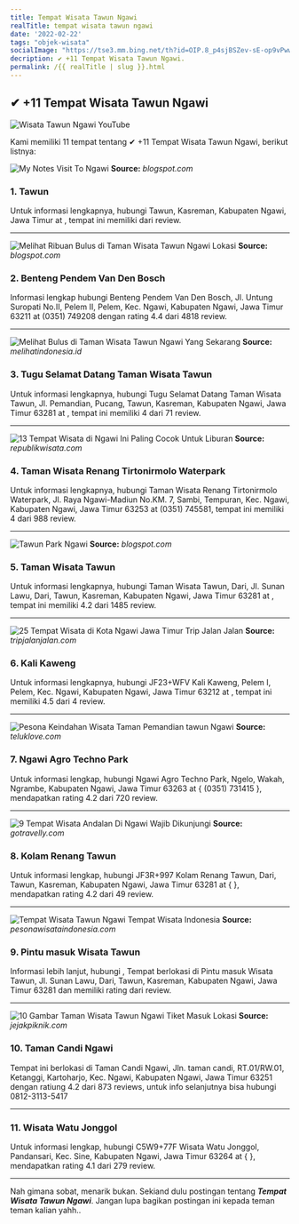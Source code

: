 ```yaml
---
title: Tempat Wisata Tawun Ngawi
realTitle: tempat wisata tawun ngawi
date: '2022-02-22'
tags: "objek-wisata"
socialImage: "https://tse3.mm.bing.net/th?id=OIP.8_p4sjBSZev-sE-op9vPwwHaEK&amp;pid=15.1"
decription: ✔ +11 Tempat Wisata Tawun Ngawi.
permalink: /{{ realTitle | slug }}.html
---
```


## ✔ +11 Tempat Wisata Tawun Ngawi

![Wisata Tawun Ngawi  YouTube](https://i.ytimg.com/vi/LY7XOico89A/maxresdefault.jpg)



Kami memiliki 11 tempat tentang ✔ +11 Tempat Wisata Tawun Ngawi, berikut listnya:



![My Notes Visit To Ngawi](https://tse4.mm.bing.net/th?id=OIP.xrVqYT1k_M7vUJT8VRqONgAAAA&amp;pid=15.1)
**Source:** _blogspot.com_


### 1. Tawun



Untuk informasi lengkapnya, hubungi Tawun, Kasreman, Kabupaten Ngawi, Jawa Timur at , tempat ini memiliki  dari  review.

---


![Melihat Ribuan Bulus di Taman Wisata Tawun Ngawi Lokasi ](https://tse1.mm.bing.net/th?id=OIP.5_3btz-As-rd7Unwe4ut3gHaFj&amp;pid=15.1)
**Source:** _blogspot.com_


### 2. Benteng Pendem Van Den Bosch



Informasi lengkap hubungi Benteng Pendem Van Den Bosch, Jl. Untung Suropati No.II, Pelem II, Pelem, Kec. Ngawi, Kabupaten Ngawi, Jawa Timur 63211 at (0351) 749208 dengan rating 4.4 dari 4818 review.

---


![Melihat Bulus di Taman Wisata Tawun Ngawi Yang Sekarang ](https://tse1.mm.bing.net/th?id=OIP.drNmAaiyNl2I_WmVh-95EAHaFi&amp;pid=15.1)
**Source:** _melihatindonesia.id_


### 3. Tugu Selamat Datang Taman Wisata Tawun



Untuk informasi lengkapnya, hubungi Tugu Selamat Datang Taman Wisata Tawun, Jl. Pemandian, Pucang, Tawun, Kasreman, Kabupaten Ngawi, Jawa Timur 63281 at , tempat ini memiliki 4 dari 71 review.

---


![13 Tempat Wisata di Ngawi Ini Paling Cocok Untuk Liburan](https://tse4.mm.bing.net/th?id=OIP.vYg8ZcE3lGqbHR84xa6SbAHaE7&amp;pid=15.1)
**Source:** _republikwisata.com_


### 4. Taman Wisata Renang Tirtonirmolo Waterpark



Untuk informasi lengkapnya, hubungi Taman Wisata Renang Tirtonirmolo Waterpark, Jl. Raya Ngawi-Madiun No.KM. 7, Sambi, Tempuran, Kec. Ngawi, Kabupaten Ngawi, Jawa Timur 63253 at (0351) 745581, tempat ini memiliki 4 dari 988 review.

---


![Tawun Park Ngawi](https://tse4.mm.bing.net/th?id=OIP._8YCsACU8oX2GFO7y57YKQHaFj&amp;pid=15.1)
**Source:** _blogspot.com_


### 5. Taman Wisata Tawun



Untuk informasi lengkapnya, hubungi Taman Wisata Tawun, Dari, Jl. Sunan Lawu, Dari, Tawun, Kasreman, Kabupaten Ngawi, Jawa Timur 63281 at , tempat ini memiliki 4.2 dari 1485 review.

---


![25 Tempat Wisata di Kota Ngawi Jawa Timur  Trip Jalan Jalan](https://tse1.mm.bing.net/th?id=OIP.i72_RiB-QTv4x3PLb_SFqgHaEZ&amp;pid=15.1)
**Source:** _tripjalanjalan.com_


### 6. Kali Kaweng



Untuk informasi lengkapnya, hubungi JF23+WFV Kali Kaweng, Pelem I, Pelem, Kec. Ngawi, Kabupaten Ngawi, Jawa Timur 63212 at , tempat ini memiliki 4.5 dari 4 review.

---


![Pesona Keindahan Wisata Taman Pemandian tawun Ngawi ](https://tse1.mm.bing.net/th?id=OIP.AnXEYHuLPIfX3bXtoBHlMgHaE6&amp;pid=15.1)
**Source:** _teluklove.com_


### 7. Ngawi Agro Techno Park



Untuk informasi lengkap, hubungi Ngawi Agro Techno Park, Ngelo, Wakah, Ngrambe, Kabupaten Ngawi, Jawa Timur 63263 at { (0351) 731415 }, mendapatkan rating 4.2 dari 720 review.

---


![9 Tempat Wisata Andalan Di Ngawi Wajib Dikunjungi](https://tse3.mm.bing.net/th?id=OIP.tAMTVv5_Cga5C9X81yObbQHaDo&amp;pid=15.1)
**Source:** _gotravelly.com_


### 8. Kolam Renang Tawun



Untuk informasi lengkap, hubungi JF3R+997 Kolam Renang Tawun, Dari, Tawun, Kasreman, Kabupaten Ngawi, Jawa Timur 63281 at {  }, mendapatkan rating 4.2 dari 49 review.

---


![Tempat Wisata Tawun Ngawi  Tempat Wisata Indonesia](https://tse4.mm.bing.net/th?id=OIP.Y8BG6Sw7fVjXqs10EyCxAQHaEd&amp;pid=15.1)
**Source:** _pesonawisataindonesia.com_


### 9. Pintu masuk Wisata Tawun



Informasi lebih lanjut, hubungi , Tempat berlokasi di Pintu masuk Wisata Tawun, Jl. Sunan Lawu, Dari, Tawun, Kasreman, Kabupaten Ngawi, Jawa Timur 63281 dan memiliki rating  dari  review.

---


![10 Gambar Taman Wisata Tawun Ngawi Tiket Masuk Lokasi ](https://tse3.mm.bing.net/th?id=OIP.I2BkLpcrVmHB8y7ta3aESgHaEd&amp;pid=15.1)
**Source:** _jejakpiknik.com_


### 10. Taman Candi Ngawi



Tempat ini berlokasi di Taman Candi Ngawi, Jln. taman candi, RT.01/RW.01, Ketanggi, Kartoharjo, Kec. Ngawi, Kabupaten Ngawi, Jawa Timur 63251 dengan ratiung 4.2 dari 873 reviews, untuk info selanjutnya bisa hubungi 0812-3113-5417

---


### 11. Wisata Watu Jonggol



Untuk informasi lengkap, hubungi C5W9+77F Wisata Watu Jonggol, Pandansari, Kec. Sine, Kabupaten Ngawi, Jawa Timur 63264 at {  }, mendapatkan rating 4.1 dari 279 review.

---









Nah gimana sobat, menarik bukan. Sekiand dulu postingan tentang ***Tempat Wisata Tawun Ngawi***. Jangan lupa bagikan postingan ini kepada teman teman kalian yahh..
